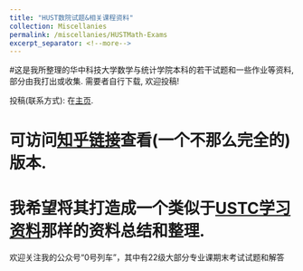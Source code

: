 ```yaml
---
title: "HUST数院试题&相关课程资料"
collection: Miscellanies
permalink: /miscellanies/HUSTMath-Exams
excerpt_separator: <!--more-->
---
```

#这是我所整理的华中科技大学数学与统计学院本科的若干试题和一些作业等资料, 部分由我打出或收集. 需要者自行下载, 欢迎投稿! 
<!--more-->

投稿(联系方式): 在[主页](https://xzc37.github.io/). 

# **可访问[知乎链接](https://zhuanlan.zhihu.com/p/616176249)查看(一个不那么完全的)版本.**

# 我希望将其打造成一个类似于[USTC学习资料](https://www.zhangjy9610.me/USTCdata.html)那样的资料总结和整理.

欢迎关注我的公众号“0号列车”，其中有22级大部分专业课期末考试试题和解答
